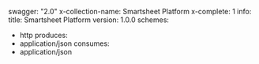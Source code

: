 swagger: "2.0"
x-collection-name: Smartsheet Platform
x-complete: 1
info:
  title: Smartsheet Platform
  version: 1.0.0
schemes:
- http
produces:
- application/json
consumes:
- application/json